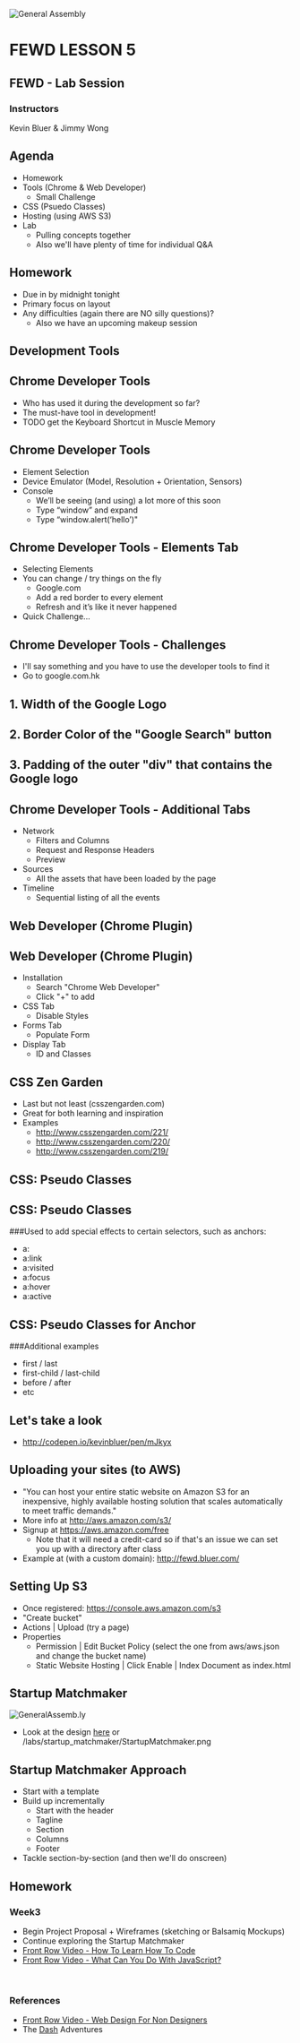 ![General Assembly](../assets/images/ga.png)
# FEWD LESSON 5

## FEWD - Lab Session

### Instructors
Kevin Bluer & Jimmy Wong



## Agenda

* Homework
* Tools (Chrome & Web Developer)
	* Small Challenge
* CSS (Psuedo Classes)
* Hosting (using AWS S3)
* Lab
	* Pulling concepts together
	* Also we'll have plenty of time for individual Q&A



## Homework
<aside class="notes"></aside>

* Due in by midnight tonight
* Primary focus on layout
* Any difficulties (again there are NO silly questions)?
 	* Also we have an upcoming makeup session



## Development Tools



## Chrome Developer Tools
<aside class="notes"></aside>

* Who has used it during the development so far?
* The must-have tool in development!
* TODO get the Keyboard Shortcut in Muscle Memory



## Chrome Developer Tools

* Element Selection
* Device Emulator (Model, Resolution + Orientation, Sensors)
* Console
   * We’ll be seeing (and using) a lot more of this soon
   * Type “window” and expand
   * Type “window.alert(‘hello’)"



## Chrome Developer Tools - Elements Tab

* Selecting Elements
* You can change / try things on the fly
  * Google.com
  * Add a red border to every element
  * Refresh and it’s like it never happened
* Quick Challenge...



## Chrome Developer Tools - Challenges

* I'll say something and you have to use the developer tools to find it
* Go to google.com.hk



## 1. Width of the Google Logo



## 2. Border Color of the "Google Search" button



## 3. Padding of the outer "div" that contains the Google logo



## Chrome Developer Tools - Additional Tabs

* Network
  * Filters and Columns
  * Request and Response Headers
  * Preview
* Sources
  * All the assets that have been loaded by the page
* Timeline
  * Sequential listing of all the events



## Web Developer (Chrome Plugin)



## Web Developer (Chrome Plugin)

* Installation
  * Search "Chrome Web Developer"
  * Click "+" to add
* CSS Tab
  * Disable Styles
* Forms Tab
  * Populate Form
* Display Tab
  * ID and Classes



## CSS Zen Garden

* Last but not least (csszengarden.com)
* Great for both learning and inspiration
* Examples
   * http://www.csszengarden.com/221/
   * http://www.csszengarden.com/220/
   * http://www.csszengarden.com/219/



## CSS: Pseudo Classes



## CSS: Pseudo Classes
<aside class="notes"></aside>

###Used to add special effects to certain selectors, such as anchors:

* a:
* a:link
* a:visited
* a:focus
* a:hover
* a:active



## CSS: Pseudo Classes for Anchor
<aside class="notes"></aside>

###Additional examples

* first / last
* first-child / last-child
* before / after
* etc



## Let's take a look
<aside class="notes"></aside>

* http://codepen.io/kevinbluer/pen/mJkyx



## Uploading your sites (to AWS)
<aside class="notes"></aside>

* "You can host your entire static website on Amazon S3 for an inexpensive, highly available hosting solution that scales automatically to meet traffic demands."
* More info at http://aws.amazon.com/s3/
* Signup at https://aws.amazon.com/free
	* Note that it will need a credit-card so if that's an issue we can set you up with a directory after class
* Example at (with a custom domain): http://fewd.bluer.com/



## Setting Up S3
<aside class="notes"></aside>

* Once registered: https://console.aws.amazon.com/s3
* "Create bucket"
* Actions | Upload (try a page)
* Properties
	* Permission | Edit Bucket Policy (select the one from aws/aws.json and change the bucket name)
	* Static Website Hosting | Click Enable | Index Document as index.html



## Startup Matchmaker 
<aside class="notes"></aside>

![GeneralAssemb.ly](../assets/images/icons/exercise_icon_md.png)

* Look at the design [here](http://ga-students.github.io/FEWD_HK_4/lesson5/labs/startup_matchmaker/StartupMatchmaker.png) or /labs/startup_matchmaker/StartupMatchmaker.png



## Startup Matchmaker Approach
<aside class="notes"></aside>

* Start with a template
* Build up incrementally
	* Start with the header
	* Tagline
	* Section
	* Columns
	* Footer
* Tackle section-by-section (and then we'll do onscreen)



## Homework
<aside class="notes"></aside>

### Week3

* Begin Project Proposal + Wireframes (sketching or Balsamiq Mockups)
* Continue exploring the Startup Matchmaker
* [Front Row Video - How To Learn How To Code](https://generalassemb.ly/online/videos/programming-for-non-programmers-tech-speak/cinema?chapter=3)
* [Front Row Video - What Can You Do With JavaScript?](https://generalassemb.ly/online/videos/what-can-you-do-with-javascript/cinema?chapter=3)

<br>

### References
* [Front Row Video - Web Design For Non Designers](https://generalassemb.ly/online/videos/web-design-for-non-designers)
* The [Dash](https://dash.generalassemb.ly) Adventures